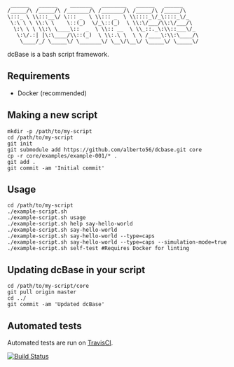     ______   ______    _______   ________   ______   ______
    /_____/\ /_____/\ /_______/\ /_______/\ /_____/\ /_____/\
    \:::_ \ \\:::__\/ \::: _  \ \\::: _  \ \\::::_\/_\::::_\/_
     \:\ \ \ \\:\ \    \::(_)  \/_\::(_)  \ \\:\/___/\\:\/___/\
      \:\ \ \ \\:\ \____\::  _  \ \\:: __  \ \\_::._\:\\::___\/_
       \:\/.:| |\:\____/\\::(_)  \ \\:.\ \  \ \ /____\:\\:\____/\
        \____/_/ \_____\/ \_______\/ \__\/\__\/ \_____\/ \_____\/


dcBase is a bash script framework.

Requirements
-----

 * Docker (recommended)

Making a new script
-----

    mkdir -p /path/to/my-script
    cd /path/to/my-script
    git init
    git submodule add https://github.com/alberto56/dcbase.git core
    cp -r core/examples/example-001/* .
    git add .
    git commit -am 'Initial commit'

Usage
-----

    cd /path/to/my-script
    ./example-script.sh
    ./example-script.sh usage
    ./example-script.sh help say-hello-world
    ./example-script.sh say-hello-world
    ./example-script.sh say-hello-world --type=caps
    ./example-script.sh say-hello-world --type=caps --simulation-mode=true
    ./example-script.sh self-test #Requires Docker for linting

Updating dcBase in your script
-----

    cd /path/to/my-script/core
    git pull origin master
    cd ../
    git commit -am 'Updated dcBase'

Automated tests
-----

Automated tests are run on [TravisCI](https://travis-ci.org/alberto56/dcbase).

[![Build Status](https://travis-ci.org/alberto56/dcbase.svg?branch=master)](https://travis-ci.org/alberto56/dcbase)
